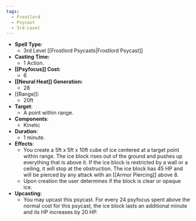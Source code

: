```yaml
---
tags:
  - Frostlord
  - Psycast
  - 3rd-Level
---
```

- **Spell Type**:
	- 3rd Level [[Frostlord Psycasts|Frostlord Psycast]]
- **Casting Time:**
	- 1 Action.
- **[[Psyfocus]] Cost:**
	- 6
- **[[Neural Heat]] Generation:**
	- 28
- [[Range]]:
	- 20ft
- **Target**:
	- A point within range.
- **Components**:
	- Kinetic
- **Duration**:
	- 1 minute.
- **Effects**:
	- You create a 5ft x 5ft x 10ft cube of ice centered at a target point within range. The ice block rises out of the ground and pushes up everything that is above it. If the ice block is restricted by a wall or a ceiling, it will stop at the obstruction. The ice block has 45 HP and will be pierced by any attack with an [[Armor Piercing]] above 8.
	- Upon creation the user determines if the block is clear or opaque ice.
- **Upcasting**:
	- You may upcast this psycast. For every 24 psyfocus spent above the normal cost for this psycast, the ice block lasts an additional minute and its HP increases by 20 HP.
